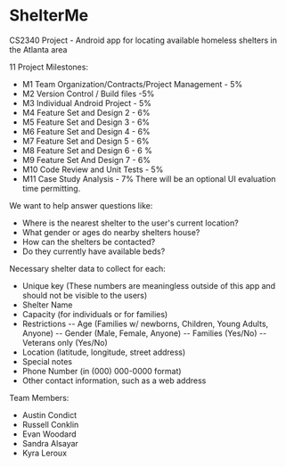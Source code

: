 # ShelterMe
CS2340 Project - Android app for locating available homeless shelters in the Atlanta area

11 Project Milestones:
  - M1 Team Organization/Contracts/Project Management - 5%
  - M2 Version Control / Build files -5%
  - M3 Individual Android Project - 5%
  - M4 Feature Set and Design 2 - 6%
  - M5 Feature Set and Design 3 - 6%
  - M6 Feature Set and Design 4 - 6%
  - M7 Feature Set and Design 5 - 6%
  - M8 Feature Set and Design 6 - 6 %
  - M9 Feature Set And Design 7 - 6%
  - M10 Code Review and Unit Tests - 5% 
  - M11 Case Study Analysis  - 7%
  There will be an optional UI evaluation time permitting.

We want to help answer questions like:
  - Where is the nearest shelter to the user's current location?
  - What gender or ages do nearby shelters house?
  - How can the shelters be contacted?
  - Do they currently have available beds?
  
Necessary shelter data to collect for each:
  - Unique key (These numbers are meaningless outside of this app and should not be visible to the users)
  - Shelter Name
  - Capacity (for individuals or for families)
  - Restrictions
    -- Age (Families w/ newborns, Children, Young Adults, Anyone)
    -- Gender (Male, Female, Anyone)
    -- Families (Yes/No)
    -- Veterans only (Yes/No)
  - Location (latitude, longitude, street address)
  - Special notes
  - Phone Number (in (000) 000-0000 format)
  - Other contact information, such as a web address

Team Members:
  - Austin Condict
  - Russell Conklin
  - Evan Woodard
  - Sandra Alsayar
  - Kyra Leroux
